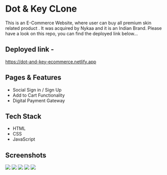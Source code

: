 # Dot & Key CLone

This is an E-Commerce Website, where user can buy all premium skin related product . It was acquired by Nykaa and it is an Indian Brand. Please have a look on this repo, you can find the deployed link below...

## Deployed link -

https://dot-and-key-ecommerce.netlify.app


## Pages & Features

- Social Sign in / Sign Up
- Add to Cart Functionality
- Digital Payment Gateway


## Tech Stack

- HTML
- CSS 
- JavaScript 


## Screenshots
![](https://github.com/amansingh456/radioactive-geese-7505/blob/main/Screenshot%20(48).png)
![](https://github.com/amansingh456/radioactive-geese-7505/blob/main/Screenshot%20(51).png)
![](https://github.com/amansingh456/radioactive-geese-7505/blob/main/Screenshot%20(49).png)
![](https://github.com/amansingh456/radioactive-geese-7505/blob/main/Screenshot%20(52).png)
![](https://github.com/amansingh456/radioactive-geese-7505/blob/main/Screenshot%20(50).png)
